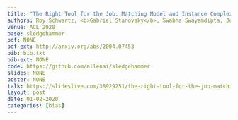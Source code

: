 ```yaml
---
title: "The Right Tool for the Job: Matching Model and Instance Complexities"
authors: Roy Schwartz, <b>Gabriel Stanovsky</b>, Swabha Swayamdipta, Jesse Dodge, Noah Smith
venue: ACL 2020
base: sledgehammer
pdf: NONE
pdf-ext: http://arxiv.org/abs/2004.07453
bib: bib.txt
bib-ext: NONE
code: https://github.com/allenai/sledgehammer
slides: NONE
poster: NONE
talk: https://slideslive.com/38929251/the-right-tool-for-the-job-matching-model-and-instance-complexities
layout: post
date: 01-02-2020
categories: [bias]
---
```


